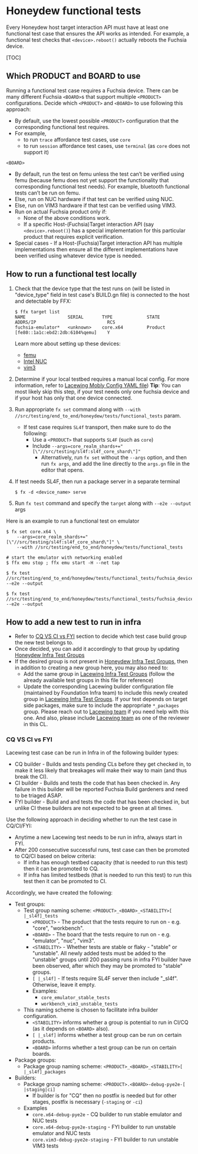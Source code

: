 # Honeydew functional tests

Every Honeydew host target interaction API must have at least one functional
test case that ensures the API works as intended. For example, a functional test
checks that `<device>.reboot()` actually reboots the Fuchsia device.

[TOC]

## Which PRODUCT and BOARD to use

Running a functional test case requires a Fuchsia device. There can be many
different Fuchsia `<BOARD>`s that support multiple `<PRODUCT>` configurations.
Decide which `<PRODUCT>` and `<BOARD>` to use following this approach:
* By default, use the lowest possible `<PRODUCT>` configuration that the
corresponding functional test requires.
* For example,
  * to run `trace` affordance test cases, use `core`
  * to run `session` affordance test cases, use `terminal` (as `core` does not
    support it)

`<BOARD>`
* By default, run the test on femu unless the test can’t be verified using femu
(because femu does not yet support the functionality that corresponding
functional test needs). For example, bluetooth functional tests can’t be run on
femu.
* Else, run on NUC hardware if that test can be verified using NUC.
* Else, run on VIM3 hardware if that test can be verified using VIM3.
* Run on actual Fuchsia product only if:
  * None of the above conditions work.
  * If a specific Host-(Fuchsia)Target interaction API (say `<device>.reboot()`)
    has a special implementation for this particular product that requires
    explicit verification.
* Special cases - If a Host-(Fuchsia)Target interaction API has multiple
  implementations then ensure all the different implementations have been
  verified using whatever device type is needed.

## How to run a functional test locally

1. Check that the device type that the test runs on (will be listed in
"device_type" field in test case's BUILD.gn file) is connected to the host and
detectable by FFX:

    ```shell
    $ ffx target list
    NAME                SERIAL       TYPE             STATE      ADDRS/IP                           RCS
    fuchsia-emulator*   <unknown>    core.x64         Product    [fe80::1a1c:ebd2:2db:6104%qemu]    Y
    ```

    Learn more about setting up these devices:
      * [femu](https://fuchsia.dev/fuchsia-src/get-started/set_up_femu)
      * [Intel NUC](https://fuchsia.dev/fuchsia-src/development/hardware/intel_nuc)
      * [vim3](https://fuchsia.dev/fuchsia-src/development/hardware/khadas-vim3)

2. Determine if your local testbed requires a manual local config. For more
information, refer to [Lacewing Mobly Config YAML file](../../../README.md#Mobly-Config-YAML-File))
**Tip**: You can most likely skip this step, if your test needs only one fuchsia
device and if your host has only that one device connected.

3. Run appropriate `fx set` command along with
   `--with //src/testing/end_to_end/honeydew/tests/functional_tests` param.
    * If test case requires `SL4f` transport, then make sure to do the following:
      * Use a `<PRODUCT>` that supports `SL4F` (such as `core`)
      * Include `--args=core_realm_shards+="[\"//src/testing/sl4f:sl4f_core_shard\"]"`
        * Alternatively, run `fx set` without the `--args` option, and then run
        `fx args`, and add the line directly to the `args.gn` file in the editor
        that opens.

4. If test needs SL4F, then run a package server in a separate terminal
    ```shell
    $ fx -d <device_name> serve
    ```

5. Run `fx test` command and specify the `target` along with `--e2e --output`
   args

  Here is an example to run a functional test on emulator
  ```shell
  $ fx set core.x64 \
      --args=core_realm_shards+="[\"//src/testing/sl4f:sl4f_core_shard\"]" \
      --with //src/testing/end_to_end/honeydew/tests/functional_tests

  # start the emulator with networking enabled
  $ ffx emu stop ; ffx emu start -H --net tap

  $ fx test //src/testing/end_to_end/honeydew/tests/functional_tests/fuchsia_device_tests/test_fuchsia_device:x64_emu_test_sl4f --e2e --output

  $ fx test //src/testing/end_to_end/honeydew/tests/functional_tests/fuchsia_device_tests/test_fuchsia_device:x64_emu_test_fc --e2e --output
  ```

## How to add a new test to run in infra

* Refer to [CQ VS CI vs FYI](#CQ-VS-CI-vs-FYI) section to decide which test case
build group the new test belongs to.
* Once decided, you can add it accordingly to that group by updating
[Honeydew Infra Test Groups]
* If the desired group is not present in [Honeydew Infra Test Groups], then in
  addition to creating a new group here, you may also need to:
  * Add the same group in [Lacewing Infra Test Groups] (follow the already
    available test groups in this file for reference)
  * Update the corresponding Lacewing builder configuration file (maintained by
    Foundation Infra team) to include this newly created group in
    [Lacewing Infra Test Groups]. If your test depends on target side packages,
    make sure to include the appropriate `*_packages` group. Please reach out to
    [Lacewing team] if you need help with this one. And also, please include
    [Lacewing team] as one of the reviewer in this CL.

### CQ VS CI vs FYI

Lacewing test case can be run in Infra in of the following builder types:
* CQ builder - Builds and tests pending CLs before they get checked in, to make
  it less likely that breakages will make their way to main (and thus break the
  CI).
* CI builder - Builds and tests the code that has been checked in. Any failure
  in this builder will be reported Fuchsia Build gardeners and need to be
  triaged ASAP.
* FYI builder - Build and and tests the code that has been checked in, but
  unlike CI these builders are not expected to be green at all times.

Use the following approach in deciding whether to run the test case in CQ/CI/FYI:
* Anytime a new Lacewing test needs to be run in infra, always start in FYI.
* After 200 consecutive successful runs, test case can then be promoted to CQ/CI
  based on below criteria:
  * If infra has enough testbed capacity (that is needed to run this test) then
    it can be promoted to CQ.
  * If infra has limited testbeds (that is needed to run this test) to run this
    test then it can be promoted to CI.

Accordingly, we have created the following:
* Test groups:
  * Test group naming scheme: `<PRODUCT>_<BOARD>_<STABILITY>[ |_sl4f]_tests`
    * `<PRODUCT>` - The product that the tests require to run on - e.g. "core",
        "workbench".
    * `<BOARD>` - The board that the tests require to run on - e.g. "emulator",
        "nuc", "vim3".
    * `<STABILITY>` - Whether tests are stable or flaky - "stable" or "unstable".
        All newly added tests must be added to the "unstable" groups until 200
        passing runs in infra FYI builder have been observed, after which they
        may be promoted to "stable" groups.
    * `[ |_sl4f]` - If tests require SL4F server then include "_sl4f".
        Otherwise, leave it empty.
    * Examples:
      * `core_emulator_stable_tests`
      * `workbench_vim3_unstable_tests`
  * This naming scheme is chosen to facilitate infra builder configuration.
    * `<STABILITY>` informs whether a group is potential to run in CI/CQ
        (as it depends on `<BOARD>` also).
    * `[ |_sl4f]` informs whether a test group can be run on certain products.
    * `<BOARD>` informs whether a test group can be run on certain boards.
* Package groups:
  * Package group naming scheme: `<PRODUCT>_<BOARD>_<STABILITY>[ |_sl4f]_packages`
* Builders:
  * Package group naming scheme: `<PRODUCT>.<BOARD>-debug-pye2e-[ |staging|ci]`
    * If builder is for "CQ" then no postfix is needed but for other stages,
      postfix is necessary (`-staging` or `-ci`)
  * Examples
    * `core.x64-debug-pye2e` - CQ builder to run stable emulator and NUC tests
    * `core.x64-debug-pye2e-staging` - FYI builder to run unstable emulator and NUC tests
    * `core.vim3-debug-pye2e-staging` - FYI builder to run unstable VIM3 tests


[Honeydew Infra Test Groups]: BUILD.gn

[Lacewing Infra Test Groups]: ../../../BUILD.gn

[Lacewing team]: ../../../OWNERS
